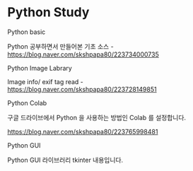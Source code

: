 # Python Study

Python basic

Python 공부하면서 만들어본 기초 소스 - https://blog.naver.com/skshpapa80/223734000735

Python Image Labrary 

Image info/ exif tag read - https://blog.naver.com/skshpapa80/223728149851

Python Colab

구글 드라이브에서 Python 을 사용하는 방법인 Colab 를 설정합니다. 

https://blog.naver.com/skshpapa80/223765998481

Python GUI

Python GUI 라이브러리 tkinter 내용입니다. 


